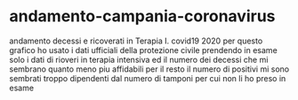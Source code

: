 # andamento-campania-coronavirus
andamento decessi e ricoverati in Terapia I. covid19 2020
per questo grafico ho usato i dati ufficiali della protezione civile
prendendo in esame solo i dati di rioveri in terapia intensiva
ed il numero dei decessi che mi sembrano quanto meno piu affidabili
per il resto il numero di positivi mi sono sembrati troppo dipendenti dal numero di tamponi
per cui non li ho preso in esame
